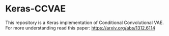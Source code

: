 # Keras-CCVAE

This repository is a Keras implementation of Conditional Convolutional VAE. For more understanding read this paper: https://arxiv.org/abs/1312.6114
